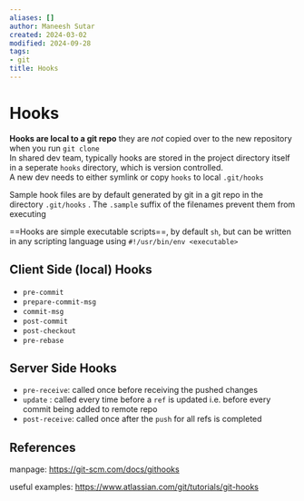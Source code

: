 ```yaml
---
aliases: []
author: Maneesh Sutar
created: 2024-03-02
modified: 2024-09-28
tags:
- git
title: Hooks
---
```


# Hooks

**Hooks are local to a git repo** they are *not* copied over to the new repository when you run `git clone`  
In shared dev team, typically hooks are stored in the project directory itself in a seperate `hooks` directory, which is version controlled.  
A new dev needs to either symlink or copy `hooks` to local `.git/hooks`

Sample hook files are by default generated by git in a git repo in the directory `.git/hooks` . The `.sample` suffix of the filenames prevent them from executing

==Hooks are simple executable scripts==, by default `sh`, but can be written in any scripting language using `#!/usr/bin/env <executable>`

## Client Side (local) Hooks

* `pre-commit`
* `prepare-commit-msg`
* `commit-msg`
* `post-commit`
* `post-checkout`
* `pre-rebase`

## Server Side Hooks

* `pre-receive`: called once before receiving the pushed changes
* `update` : called every time before a `ref` is updated i.e. before every commit being added to remote repo
* `post-receive`: called once after the `push` for all refs is completed

## References

manpage: <https://git-scm.com/docs/githooks>

useful examples: <https://www.atlassian.com/git/tutorials/git-hooks>
